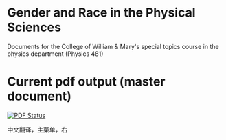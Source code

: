 # Gender and Race in the Physical Sciences
Documents for the College of William &amp; Mary's special topics course in the physics department (Physics 481)

# Current pdf output (master document)
[![PDF Status](https://www.sharelatex.com/github/repos/wdconinc/gender_race_physical_sciences/builds/latest/badge.svg)](https://www.sharelatex.com/github/repos/wdconinc/gender_race_physical_sciences/builds/latest/output.pdf)

 中文翻译，主菜单，右
 
 

